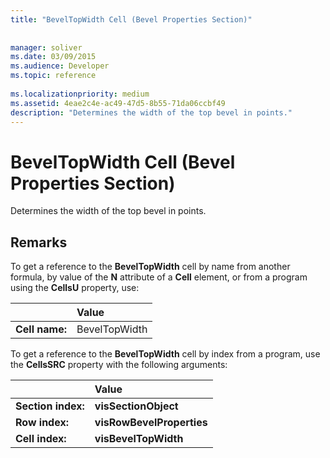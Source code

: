 ```yaml
---
title: "BevelTopWidth Cell (Bevel Properties Section)"
 
 
manager: soliver
ms.date: 03/09/2015
ms.audience: Developer
ms.topic: reference
 
ms.localizationpriority: medium
ms.assetid: 4eae2c4e-ac49-47d5-8b55-71da06ccbf49
description: "Determines the width of the top bevel in points."
---
```


# BevelTopWidth Cell (Bevel Properties Section)

Determines the width of the top bevel in points. 
  
## Remarks

To get a reference to the **BevelTopWidth** cell by name from another formula, by value of the **N** attribute of a **Cell** element, or from a program using the **CellsU** property, use: 
  
||Value |
|:-----|:-----|
| **Cell name:**  <br/> | BevelTopWidth  <br/> |
   
To get a reference to the **BevelTopWidth** cell by index from a program, use the **CellsSRC** property with the following arguments: 
  
||Value |
|:-----|:-----|
| **Section index:**  <br/> |**visSectionObject** <br/> |
| **Row index:**  <br/> |**visRowBevelProperties** <br/> |
| **Cell index:**  <br/> |**visBevelTopWidth** <br/> |
   


